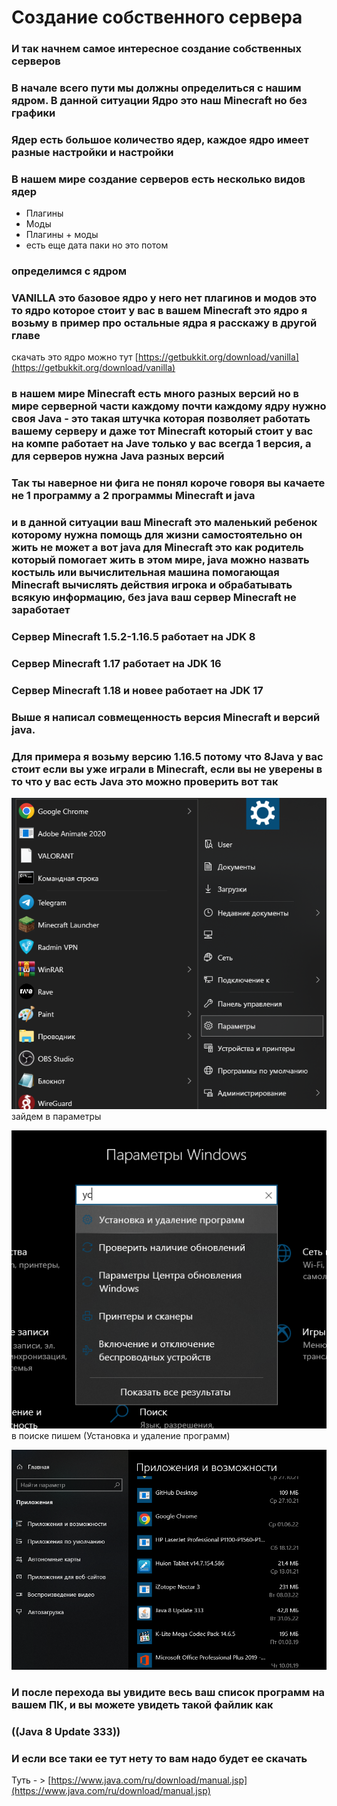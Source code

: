 # Создание собственного сервера

### И так начнем самое интересное создание собственных серверов&#x20;

### В начале всего пути мы должны определиться с нашим ядром. В данной ситуации Ядро это наш Minecraft но без графики&#x20;

### Ядер есть большое количество ядер, каждое ядро имеет разные настройки и настройки&#x20;

### В нашем мире создание серверов есть несколько видов ядер&#x20;

* Плагины
* Моды&#x20;
* Плагины + моды&#x20;
* есть еще дата паки но это потом&#x20;

### определимся с ядром&#x20;

### VANILLA это базовое ядро у него нет плагинов и модов это то ядро которое стоит у вас в вашем Minecraft это ядро я возьму в пример про остальные ядра я расскажу в другой главе    &#x20;

&#x20;скачать это ядро можно тут [https://getbukkit.org/download/vanilla](https://getbukkit.org/download/vanilla)  &#x20;

### в нашем мире Minecraft есть много разных версий но в мире серверной части каждому почти каждому ядру нужно своя Java - это такая штучка которая позволяет работать вашему серверу и даже тот Minecraft который стоит у вас на компе работает на Jave только у вас всегда 1 версия, а для серверов нужна Java разных версий&#x20;

### Так ты наверное ни фига не понял короче говоря вы качаете не 1 программу а 2 программы Minecraft и java

### и в данной ситуации ваш Minecraft это маленький ребенок которому нужна помощь для жизни самостоятельно он жить не может а вот java для Minecraft это как родитель который помогает жить в этом мире, java можно назвать костыль или вычислительная машина помогающая Minecraft вычислять действия игрока и обрабатывать всякую информацию, без java ваш сервер Minecraft не заработает&#x20;

### Сервер Minecraft 1.5.2-1.16.5 работает на JDK 8&#x20;

### Сервер Minecraft 1.17 работает на JDK 16&#x20;

### Сервер Minecraft 1.18 и новее работает на JDK 17

### Выше я написал **совмещенность версия** Minecraft и версий  java.

### Для примера я возьму версию 1.16.5 потому что 8Java у вас стоит если вы уже играли в Minecraft, если вы не уверены в то что у вас есть Java это можно проверить вот так&#x20;

![](<.gitbook/assets/image (2).png>)  зайдем в параметры&#x20;

![](.gitbook/assets/image.png) в поиске пишем (Установка и удаление программ)

![](<.gitbook/assets/image (3).png>)

### И после перехода вы увидите весь ваш список программ на вашем ПК, и вы можете увидеть такой файлик как&#x20;

### ((Java 8 Update 333))&#x20;

### И если все таки ее тут нету то вам надо будет ее скачать&#x20;

Туть - > [https://www.java.com/ru/download/manual.jsp](https://www.java.com/ru/download/manual.jsp)
